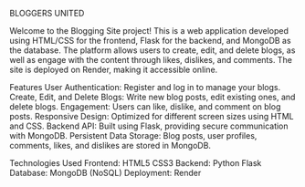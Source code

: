 BLOGGERS UNITED

Welcome to the Blogging Site project! This is a web application developed using HTML/CSS for the frontend, Flask for the backend, and MongoDB as the database. The platform allows users to create, edit, and delete blogs, as well as engage with the content through likes, dislikes, and comments. The site is deployed on Render, making it accessible online.

Features
User Authentication: Register and log in to manage your blogs.
Create, Edit, and Delete Blogs: Write new blog posts, edit existing ones, and delete blogs.
Engagement: Users can like, dislike, and comment on blog posts.
Responsive Design: Optimized for different screen sizes using HTML and CSS.
Backend API: Built using Flask, providing secure communication with MongoDB.
Persistent Data Storage: Blog posts, user profiles, comments, likes, and dislikes are stored in MongoDB.

Technologies Used
Frontend:
HTML5
CSS3
Backend:
Python
Flask
Database:
MongoDB (NoSQL)
Deployment:
Render
